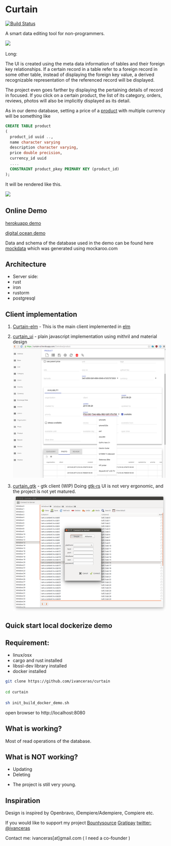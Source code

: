 # Curtain

[![Build Status](https://api.travis-ci.org/ivanceras/curtain.svg)](https://travis-ci.org/ivanceras/curtain)

A smart data editing tool for non-programmers.

![](https://raw.githubusercontent.com/ivanceras/curtain/master/screenshots/curtain-elm.png)

Long:

The UI is created using the meta data information of tables and their foreign key relationships. If a certain record in a table refer to a foreign record in some other table, instead of displaying the foreign key value, a derived recognizable representation of the referenced record will be displayed.

The project even goes farther by displaying the pertaining details of record in focused.
If you click on a certain product, the list of its category, orders, reviews, photos will also be implicitly displayed as its detail.
 

As in our demo database, setting a price of a [product](https://github.com/ivanceras/mockdata/blob/master/schema/product.sql) with multiple currency will be something like

```sql
CREATE TABLE product
(
  product_id uuid ..,
  name character varying
  description character varying,
  price double precision,
  currency_id uuid
  ....
  CONSTRAINT product_pkey PRIMARY KEY (product_id)
);

```
It will be rendered like this.

![](https://raw.githubusercontent.com/ivanceras/curtain/master/screenshots/product.png)


## Online Demo

[herokuapp demo](http://curtain-elm.herokuapp.com)

[digital ocean demo](http://45.55.7.231:8080/)

Data and schema of the database used in the demo can be found here [mockdata](https://github.com/ivanceras/mockdata) which was generated using mockaroo.com


## Architecture
  - Server side:
   - rust
   - iron
   - rustorm
   - postgresql
  
## Client implementation
 1. [Curtain-elm](https://github.com/ivanceras/curtain-elm) - This is the main client implemented in [elm](elm-lang.org)

 2. [curtain_ui](https://github.com/ivanceras/curtain_ui) - plain javascript implementation using mithril and material design
   ![](https://raw.githubusercontent.com/ivanceras/curtain_ui/master/screenshots/curtain_ui.png)

 3. [curtain_gtk](https://github.com/ivanceras/curtain_gtk) - gtk client (WIP) Doing [gtk-rs](https://github.com/gtk-rs/gtk) UI is not very ergonomic, and the project is not yet matured.
    ![](https://raw.githubusercontent.com/ivanceras/curtain_gtk/master/screenshot/client_side.png)

## Quick start local dockerize demo

## Requirement:
 - linux/osx
 - cargo and rust installed
 - libssl-dev library installed
 - docker installed

```sh
git clone https://github.com/ivanceras/curtain

cd curtain

sh init_build_docker_demo.sh

```
open browser to http://localhost:8080


## What is working?
Most of read operations of the database.

## What is NOT working?
 - Updating
 - Deleting

* The project is still very young. 




## Inspiration
Design is inspired by Openbravo, iDempiere/Adempiere, Compiere etc.


If you would like to support my project
[Bountysource](https://www.bountysource.com/teams/ivanceras)
[Gratipay](https://gratipay.com/~ivanceras/)
[twitter: @ivanceras](https://twitter.com/ivanceras)

Contact me: ivanceras[at]gmail.com ( I need a co-founder )

